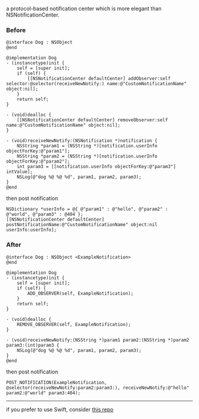 a protocol-based notification center which is more elegant than NSNotificationCenter.

### Before
```
@interface Dog : NSObject
@end

@implementation Dog
- (instancetype)init {
    self = [super init];
    if (self) {
        [[NSNotificationCenter defaultCenter] addObserver:self selector:@selector(receiveNewNotify:) name:@"CustomNotificationName" object:nil];
    }
    return self;
}

- (void)dealloc {
    [[NSNotificationCenter defaultCenter] removeObserver:self name:@"CustomNotificationName" object:nil];
}

- (void)receiveNewNotify:(NSNotification *)notification {
    NSString *param1 = (NSString *)[notification.userInfo objectForKey:@"param1"];
    NSString *param2 = (NSString *)[notification.userInfo objectForKey:@"param2"];
    int param3 = [[notification.userInfo objectForKey:@"param3"] intValue];
    NSLog(@"dog %@ %@ %d", param1, param2, param3);
}
@end
```
then post notification
```
NSDictionary *userInfo = @{ @"param1" : @"hello", @"param2" : @"world", @"param3" : @404 };
[[NSNotificationCenter defaultCenter] postNotificationName:@"CustomNotificationName" object:nil userInfo:userInfo];
```


### After
```
@interface Dog : NSObject <ExampleNotification>
@end

@implementation Dog
- (instancetype)init {
    self = [super init];
    if (self) {
        ADD_OBSERVER(self, ExampleNotification);
    }
    return self;
}

- (void)dealloc {
    REMOVE_OBSERVER(self, ExampleNotification);
}

- (void)receiveNewNotify:(NSString *)param1 param2:(NSString *)param2 param3:(int)param3 {
    NSLog(@"dog %@ %@ %d", param1, param2, param3);
}
@end
```
then post notification
```
POST_NOTIFICATION(ExampleNotification, @selector(receiveNewNotify:param2:param3:), receiveNewNotify:@"hello" param2:@"world" param3:404);
```

---

if you prefer to use Swift, consider [this repo](https://github.com/100mango/SwiftNotificationCenter) 